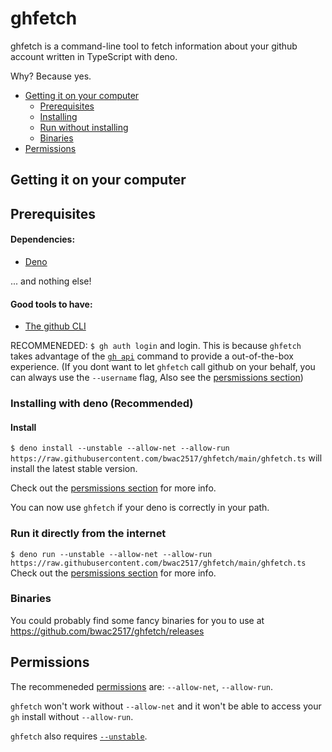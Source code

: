 # ghfetch
 
ghfetch is a command-line tool to fetch information about your github account written in TypeScript with deno.

Why? Because yes.

- [Getting it on your computer](https://github.com/bwac2517/ghfetch#getting-it-on-your-computer)
  - [Prerequisites](https://github.com/bwac2517/ghfetch#Prerequisites)
  - [Installing](https://github.com/bwac2517/ghfetch#installing-with-deno-recommended)
  - [Run without installing](https://github.com/bwac2517/ghfetch#run-it-directly-from-the-internet)
  - [Binaries](https://github.com/bwac2517/ghfetch#binaries)
- [Permissions](https://github.com/bwac2517/ghfetch#permissions)

## Getting it on your computer

## Prerequisites

#### Dependencies:
 - [Deno](https://deno.land/#installation)

... and nothing else!

#### Good tools to have:
 - [The github CLI](https://cli.github.com/)

RECOMMENEDED: `$ gh auth login` and login. This is because `ghfetch` takes advantage of the [`gh api`](https://cli.github.com/manual/gh_api) command to provide a out-of-the-box experience.
(If you dont want to let `ghfetch` call github on your behalf, you can always use the `--username` flag, Also see the [persmissions section](https://github.com/bwac2517/ghfetch#permissions))

### Installing with deno (Recommended)

#### Install

`$ deno install --unstable --allow-net --allow-run https://raw.githubusercontent.com/bwac2517/ghfetch/main/ghfetch.ts` will install the latest stable version.

Check out the [persmissions section](https://github.com/bwac2517/ghfetch#permissions) for more info.

You can now use `ghfetch` if your deno is correctly in your path.

### Run it directly from the internet

`$ deno run --unstable --allow-net --allow-run https://raw.githubusercontent.com/bwac2517/ghfetch/main/ghfetch.ts`
Check out the [persmissions section](https://github.com/bwac2517/ghfetch#permissions) for more info.

### Binaries

You could probably find some fancy binaries for you to use at https://github.com/bwac2517/ghfetch/releases

## Permissions

The recommeneded [permissions](https://deno.land/manual@v1.9.0/getting_started/permissions) are: `--allow-net`, `--allow-run`.

`ghfetch` won't work without `--allow-net` and it won't be able to access your `gh` install without `--allow-run`.

`ghfetch` also requires [`--unstable`](https://deno.land/manual@v1.9.0/examples/os_signals#concepts).

